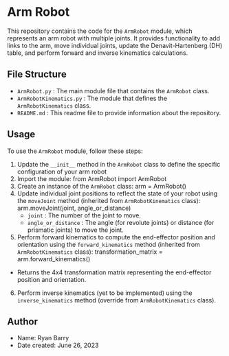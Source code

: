# Arm Robot

This repository contains the code for the  `ArmRobot`  module, which represents an arm robot with multiple joints. It provides functionality to add links to the arm, move individual joints, update the Denavit-Hartenberg (DH) table, and perform forward and inverse kinematics calculations.

## File Structure

-  `ArmRobot.py` : The main module file that contains the  `ArmRobot`  class.
-  `ArmRobotKinematics.py` : The module that defines the  `ArmRobotKinematics`  class.
-  `README.md` : This readme file to provide information about the repository.

## Usage

To use the  `ArmRobot`  module, follow these steps:

1. Update the  `__init__`  method in the  `ArmRobot`  class to define the specific configuration of your arm robot
2. Import the module:
from ArmRobot import ArmRobot
3. Create an instance of the  `ArmRobot`  class:
arm = ArmRobot()
4. Update individual joint positions to reflect the state of your robot using the  `moveJoint`  method (inherited from  `ArmRobotKinematics`  class):
arm.moveJoint(joint, angle_or_distance)
   -  `joint` : The number of the joint to move.
   -  `angle_or_distance` : The angle (for revolute joints) or distance (for prismatic joints) to move the joint.
5. Perform forward kinematics to compute the end-effector position and orientation using the  `forward_kinematics`  method (inherited from  `ArmRobotKinematics`  class):
transformation_matrix = arm.forward_kinematics()
- Returns the 4x4 transformation matrix representing the end-effector position and orientation.

6. Perform inverse kinematics (yet to be implemented) using the  `inverse_kinematics`  method (override from  `ArmRobotKinematics`  class).

## Author

- Name: Ryan Barry
- Date created: June 26, 2023
